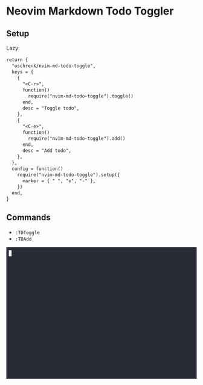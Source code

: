 # Neovim Markdown Todo Toggler

## Setup

Lazy:

```
return {
  "oschrenk/nvim-md-todo-toggle",
  keys = {
    {
      "<C-r>",
      function()
        require("nvim-md-todo-toggle").toggle()
      end,
      desc = "Toggle todo",
    },
    {
      "<C-e>",
      function()
        require("nvim-md-todo-toggle").add()
      end,
      desc = "Add todo",
    },
  },
  config = function()
    require("nvim-md-todo-toggle").setup({
      marker = { " ", "x", "-" },
    })
  end,
}
```

## Commands

- `:TDToggle`
- `:TDAdd`

![Nvim Todo Markdown Toggler in action](toggler.gif)
